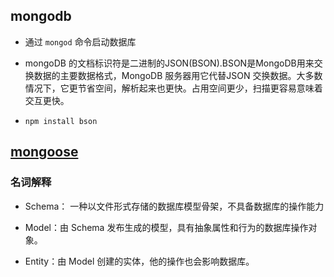 
## mongodb

* 通过 `mongod` 命令启动数据库

* mongoDB 的文档标识符是二进制的JSON(BSON).BSON是MongoDB用来交换数据的主要数据格式，MongoDB 服务器用它代替JSON 交换数据。大多数情况下，它更节省空间，解析起来也更快。占用空间更少，扫描更容易意味着交互更快。

* `npm install bson`

## [mongoose](https://mongoose.shujuwajue.com/)

### 名词解释

* Schema： 一种以文件形式存储的数据库模型骨架，不具备数据库的操作能力

* Model：由 Schema 发布生成的模型，具有抽象属性和行为的数据库操作对象。

* Entity：由 Model 创建的实体，他的操作也会影响数据库。

